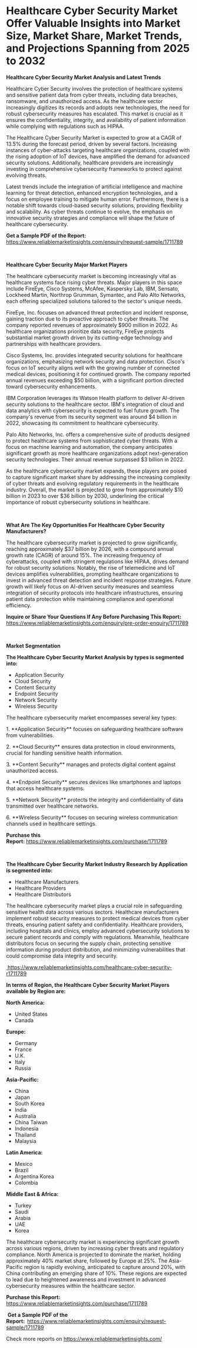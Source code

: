 <p><h1>Healthcare Cyber Security Market Offer Valuable Insights into Market Size, Market Share, Market Trends, and Projections Spanning from 2025 to 2032</h1></p><p><strong>Healthcare Cyber Security Market Analysis and Latest Trends</strong></p>
<p><p>Healthcare Cyber Security involves the protection of healthcare systems and sensitive patient data from cyber threats, including data breaches, ransomware, and unauthorized access. As the healthcare sector increasingly digitizes its records and adopts new technologies, the need for robust cybersecurity measures has escalated. This market is crucial as it ensures the confidentiality, integrity, and availability of patient information while complying with regulations such as HIPAA.</p><p>The Healthcare Cyber Security Market is expected to grow at a CAGR of 13.5% during the forecast period, driven by several factors. Increasing instances of cyber-attacks targeting healthcare organizations, coupled with the rising adoption of IoT devices, have amplified the demand for advanced security solutions. Additionally, healthcare providers are increasingly investing in comprehensive cybersecurity frameworks to protect against evolving threats. </p><p>Latest trends include the integration of artificial intelligence and machine learning for threat detection, enhanced encryption technologies, and a focus on employee training to mitigate human error. Furthermore, there is a notable shift towards cloud-based security solutions, providing flexibility and scalability. As cyber threats continue to evolve, the emphasis on innovative security strategies and compliance will shape the future of healthcare cybersecurity.</p></p>
<p><strong>Get a Sample PDF of the Report:&nbsp;</strong> <a href="https://www.reliablemarketinsights.com/enquiry/request-sample/1711789?utm_campaign=3583&utm_medium=2&utm_source=Github&utm_content=ia&utm_term=27032025&utm_id=healthcare-cyber-security">https://www.reliablemarketinsights.com/enquiry/request-sample/1711789</a></p>
<p>&nbsp;</p>
<p><strong>Healthcare Cyber Security Major Market Players</strong></p>
<p><p>The healthcare cybersecurity market is becoming increasingly vital as healthcare systems face rising cyber threats. Major players in this space include FireEye, Cisco Systems, McAfee, Kaspersky Lab, IBM, Sensato, Lockheed Martin, Northrop Grumman, Symantec, and Palo Alto Networks, each offering specialized solutions tailored to the sector's unique needs.</p><p>FireEye, Inc. focuses on advanced threat protection and incident response, gaining traction due to its proactive approach to cyber threats. The company reported revenues of approximately $900 million in 2022. As healthcare organizations prioritize data security, FireEye projects substantial market growth driven by its cutting-edge technology and partnerships with healthcare providers.</p><p>Cisco Systems, Inc. provides integrated security solutions for healthcare organizations, emphasizing network security and data protection. Cisco's focus on IoT security aligns well with the growing number of connected medical devices, positioning it for continued growth. The company reported annual revenues exceeding $50 billion, with a significant portion directed toward cybersecurity enhancements.</p><p>IBM Corporation leverages its Watson Health platform to deliver AI-driven security solutions to the healthcare sector. IBM's integration of cloud and data analytics with cybersecurity is expected to fuel future growth. The company's revenue from its security segment was around $4 billion in 2022, showcasing its commitment to healthcare cybersecurity.</p><p>Palo Alto Networks, Inc. offers a comprehensive suite of products designed to protect healthcare systems from sophisticated cyber threats. With a focus on machine learning and automation, the company anticipates significant growth as more healthcare organizations adopt next-generation security technologies. Their annual revenue surpassed $3 billion in 2022.</p><p>As the healthcare cybersecurity market expands, these players are poised to capture significant market share by addressing the increasing complexity of cyber threats and evolving regulatory requirements in the healthcare industry. Overall, the market is projected to grow from approximately $10 billion in 2023 to over $36 billion by 2030, underlining the critical importance of robust cybersecurity solutions in healthcare.</p></p>
<p>&nbsp;</p>
<p><strong>What Are The Key Opportunities For Healthcare Cyber Security Manufacturers?</strong></p>
<p><p>The healthcare cybersecurity market is projected to grow significantly, reaching approximately $37 billion by 2026, with a compound annual growth rate (CAGR) of around 15%. The increasing frequency of cyberattacks, coupled with stringent regulations like HIPAA, drives demand for robust security solutions. Notably, the rise of telemedicine and IoT devices amplifies vulnerabilities, prompting healthcare organizations to invest in advanced threat detection and incident response strategies. Future growth will likely focus on AI-driven security measures and seamless integration of security protocols into healthcare infrastructures, ensuring patient data protection while maintaining compliance and operational efficiency.</p></p>
<p><strong>Inquire or Share Your Questions If Any Before Purchasing This Report:</strong> <a href="https://www.reliablemarketinsights.com/enquiry/pre-order-enquiry/1711789?utm_campaign=3583&utm_medium=2&utm_source=Github&utm_content=ia&utm_term=27032025&utm_id=healthcare-cyber-security">https://www.reliablemarketinsights.com/enquiry/pre-order-enquiry/1711789</a></p>
<p>&nbsp;</p>
<p><strong>Market Segmentation</strong></p>
<p><strong>The Healthcare Cyber Security Market Analysis by types is segmented into:</strong></p>
<p><ul><li>Application Security</li><li>Cloud Security</li><li>Content Security</li><li>Endpoint Security</li><li>Network Security</li><li>Wireless Security</li></ul></p>
<p><p>The healthcare cybersecurity market encompasses several key types: </p><p>1. **Application Security** focuses on safeguarding healthcare software from vulnerabilities. </p><p>2. **Cloud Security** ensures data protection in cloud environments, crucial for handling sensitive health information. </p><p>3. **Content Security** manages and protects digital content against unauthorized access. </p><p>4. **Endpoint Security** secures devices like smartphones and laptops that access healthcare systems. </p><p>5. **Network Security** protects the integrity and confidentiality of data transmitted over healthcare networks. </p><p>6. **Wireless Security** focuses on securing wireless communication channels used in healthcare settings.</p></p>
<p><strong>Purchase this Report:&nbsp;</strong><a href="https://www.reliablemarketinsights.com/purchase/1711789?utm_campaign=3583&utm_medium=2&utm_source=Github&utm_content=ia&utm_term=27032025&utm_id=healthcare-cyber-security">https://www.reliablemarketinsights.com/purchase/1711789</a></p>
<p>&nbsp;</p>
<p><strong>The Healthcare Cyber Security Market Industry Research by Application is segmented into:</strong></p>
<p><ul><li>Healthcare Manufacturers</li><li>Healthcare Providers</li><li>Healthcare Distributors</li></ul></p>
<p><p>The healthcare cybersecurity market plays a crucial role in safeguarding sensitive health data across various sectors. Healthcare manufacturers implement robust security measures to protect medical devices from cyber threats, ensuring patient safety and confidentiality. Healthcare providers, including hospitals and clinics, employ advanced cybersecurity solutions to secure patient records and comply with regulations. Meanwhile, healthcare distributors focus on securing the supply chain, protecting sensitive information during product distribution, and minimizing vulnerabilities that could compromise data integrity and security.</p></p>
<p><a href="https://www.reliablemarketinsights.com/healthcare-cyber-security-r1711789?utm_campaign=3583&utm_medium=2&utm_source=Github&utm_content=ia&utm_term=27032025&utm_id=healthcare-cyber-security">&nbsp;https://www.reliablemarketinsights.com/healthcare-cyber-security-r1711789</a></p>
<p><strong>In terms of Region, the Healthcare Cyber Security Market Players available by Region are:</strong></p>
<p>
    <p> <strong> North America: </strong>
        <ul>
            <li>United States</li>
            <li>Canada</li>
        </ul>
        </p> 
    <p> <strong> Europe: </strong>
        <ul>
            <li>Germany</li>
            <li>France</li>
            <li>U.K.</li>
            <li>Italy</li>
            <li>Russia</li>
        </ul>
        </p> 
    <p> <strong> Asia-Pacific: </strong>
        <ul>
            <li>China</li>
            <li>Japan</li>
            <li>South Korea</li>
            <li>India</li>
            <li>Australia</li>
            <li>China Taiwan</li>
            <li>Indonesia</li>
            <li>Thailand</li>
            <li>Malaysia</li>
        </ul>
        </p> 
    <p> <strong> Latin America: </strong>
        <ul>
            <li>Mexico</li>
            <li>Brazil</li>
            <li>Argentina Korea</li>
            <li>Colombia</li>
        </ul>
        </p> 
    <p> <strong> Middle East & Africa: </strong>
        <ul>
            <li>Turkey</li>
            <li>Saudi</li>
            <li>Arabia</li>
            <li>UAE</li>
            <li>Korea</li>
        </ul>
    </p>
    </p>
<p><p>The healthcare cybersecurity market is experiencing significant growth across various regions, driven by increasing cyber threats and regulatory compliance. North America is projected to dominate the market, holding approximately 40% market share, followed by Europe at 25%. The Asia-Pacific region is rapidly evolving, anticipated to capture around 20%, with China contributing an emerging share of 10%. These regions are expected to lead due to heightened awareness and investment in advanced cybersecurity measures within the healthcare sector.</p></p>
<p><strong>Purchase this Report: </strong><a href="https://www.reliablemarketinsights.com/purchase/1711789?utm_campaign=3583&utm_medium=2&utm_source=Github&utm_content=ia&utm_term=27032025&utm_id=healthcare-cyber-security">https://www.reliablemarketinsights.com/purchase/1711789</a></p>
<p>&nbsp;<strong>Get a Sample PDF of the Report:&nbsp;&nbsp;</strong><a href="https://www.reliablemarketinsights.com/enquiry/request-sample/1711789?utm_campaign=3583&utm_medium=2&utm_source=Github&utm_content=ia&utm_term=27032025&utm_id=healthcare-cyber-security">https://www.reliablemarketinsights.com/enquiry/request-sample/1711789</a></p>
<p><strong></strong></p>
<p>Check more reports on <a href="https://www.reliablemarketinsights.com/?utm_campaign=3583&utm_medium=2&utm_source=Github&utm_content=ia&utm_term=27032025&utm_id=healthcare-cyber-security">https://www.reliablemarketinsights.com/</a></p>